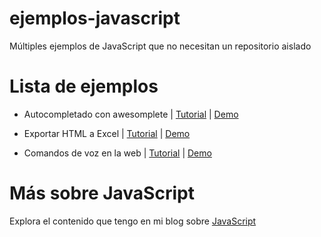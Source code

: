 
# ejemplos-javascript

Múltiples ejemplos de JavaScript que no necesitan un repositorio aislado

# Lista de ejemplos
- Autocompletado con awesomplete | [Tutorial](https://parzibyte.me/blog/2019/12/03/autocompletado-javascript-html-awesomplete/) | [Demo](https://parzibyte.github.io/ejemplos-javascript/autocompletado-awesomplete/)

- Exportar HTML a Excel | [Tutorial](https://parzibyte.me/blog/2019/12/04/exportar-tabla-html-excel-javascript/) | [Demo](https://parzibyte.github.io/ejemplos-javascript/convertir-tabla-a-excel/)

- Comandos de voz en la web | [Tutorial](https://parzibyte.me/blog/2019/12/09/comandos-voz-web-javascript-annyang/) | [Demo](https://parzibyte.github.io/ejemplos-javascript/comandos-voz-annyang)

# Más sobre JavaScript

Explora el contenido que tengo en mi blog sobre [JavaScript](https://parzibyte.me/blog/category/javascript)